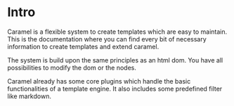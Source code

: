 # Intro


Caramel is a flexible system to create templates which are easy to maintain.
This is the documentation where you can find every bit of necessary information to create templates and extend caramel.

The system is build upon the same principles as an html dom.
You have all possibilities to modify the dom or the nodes.

Caramel already has some core plugins which handle the basic functionalities of a template engine.
It also includes some predefined filter like markdown.

